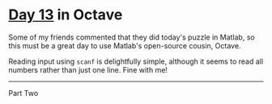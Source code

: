 # [Day 13](http://adventofcode.com/2017/day/13) in Octave

Some of my friends commented that they did today's puzzle in Matlab, so this
must be a great day to use Matlab's open-source cousin, Octave.

Reading input using `scanf` is delightfully simple, although it seems to read
all numbers rather than just one line. Fine with me!

---

Part Two
